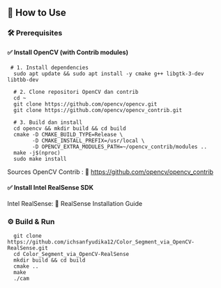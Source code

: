 ## 🚀 How to Use

### 🛠 Prerequisites

#### ✅ Install OpenCV (with Contrib modules)

     # 1. Install dependencies
      sudo apt update && sudo apt install -y cmake g++ libgtk-3-dev libtbb-dev

      # 2. Clone repositori OpenCV dan contrib
      cd ~
      git clone https://github.com/opencv/opencv.git
      git clone https://github.com/opencv/opencv_contrib.git
      
      # 3. Build dan install
      cd opencv && mkdir build && cd build
      cmake -D CMAKE_BUILD_TYPE=Release \
            -D CMAKE_INSTALL_PREFIX=/usr/local \
            -D OPENCV_EXTRA_MODULES_PATH=~/opencv_contrib/modules ..
      make -j$(nproc)
      sudo make install

Sources OpenCV Contrib : 📖 https://github.com/opencv/opencv_contrib

#### ✅ Install Intel RealSense SDK

Intel RealSense: 📖 RealSense Installation Guide

### ⚙️ Build & Run

      git clone https://github.com/ichsanfyudika12/Color_Segment_via_OpenCV-RealSense.git
      cd Color_Segment_via_OpenCV-RealSense
      mkdir build && cd build
      cmake ..
      make
      ./cam

